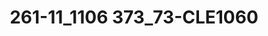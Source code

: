 ---
title: 261-11_1106 373_73-CLE1060
image: 261-11_1106 373_73-CLE1060.jpg
brand: outlet-sposo
layout: vestito
---